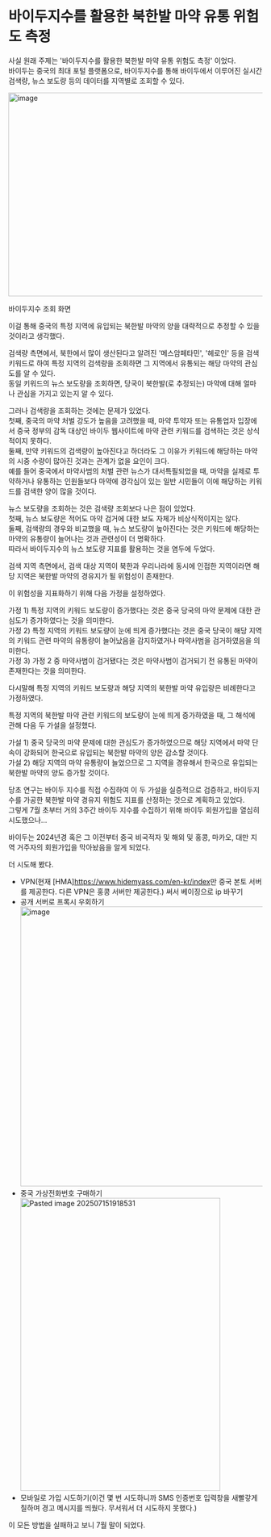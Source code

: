 # 바이두지수를 활용한 북한발 마약 유통 위험도 측정
사실 원래 주제는 '바이두지수를 활용한 북한발 마약 유통 위험도 측정' 이었다.  
바이두는 중국의 최대 포털 플랫폼으로, 바이두지수를 통해 바이두에서 이루어진 실시간 검색량, 뉴스 보도량 등의 데이터를 지역별로 조회할 수 있다.  

<img width="800" height="404" alt="image" src="https://github.com/user-attachments/assets/6033316b-36ac-4afe-9129-0fa47b3826ac" /><figcaption>바이두지수 조회 화면</figcaption>

이걸 통해 중국의 특정 지역에 유입되는 북한발 마약의 양을 대략적으로 추정할 수 있을 것이라고 생각했다.

검색량 측면에서, 북한에서 많이 생산된다고 알려진 '메스암페타민', '헤로인' 등을 검색 키워드로 하여 특정 지역의 검색량을 조회하면 그 지역에서 유통되는 해당 마약의 관심도를 알 수 있다.  
동일 키워드의 뉴스 보도량을 조회하면, 당국이 북한발(로 추정되는) 마약에 대해 얼마나 관심을 가지고 있는지 알 수 있다.  

그러나 검색량을 조회하는 것에는 문제가 있었다.  
첫째, 중국의 마약 처벌 강도가 높음을 고려했을 때, 마약 투약자 또는 유통업자 입장에서 중국 정부의 감독 대상인 바이두 웹사이트에 마약 관련 키워드를 검색하는 것은 상식적이지 못하다.  
둘째, 만약 키워드의 검색량이 높아진다고 하더라도 그 이유가 키워드에 해당하는 마약의 시중 수량이 많아진 것과는 관계가 없을 요인이 크다.  
예를 들어 중국에서 마약사범의 처벌 관련 뉴스가 대서특필되었을 때, 마약을 실제로 투약하거나 유통하는 인원들보다 마약에 경각심이 있는 일반 시민들이 이에 해당하는 키워드를 검색한 양이 많을 것이다.  

뉴스 보도량을 조회하는 것은 검색량 조회보다 나은 점이 있었다.  
첫째, 뉴스 보도량은 적어도 마약 검거에 대한 보도 자체가 비상식적이지는 않다.  
둘째, 검색량의 경우와 비교했을 때, 뉴스 보도량이 높아진다는 것은 키워드에 해당하는 마약의 유통량이 늘어나는 것과 관련성이 더 명확하다.  
따라서 바이두지수의 뉴스 보도량 지표를 활용하는 것을 염두에 두었다.

검색 지역 측면에서, 검색 대상 지역이 북한과 우리나라에 동시에 인접한 지역이라면 해당 지역은 북한발 마약의 경유지가 될 위험성이 존재한다.  

이 위험성을 지표화하기 위해 다음 가정을 설정하였다.

가정 1) 특정 지역의 키워드 보도량이 증가했다는 것은 중국 당국의 마약 문제에 대한 관심도가 증가하였다는 것을 의미한다.  
가정 2) 특정 지역의 키워드 보도량이 눈에 띄게 증가했다는 것은 중국 당국이 해당 지역의 키워드 관련 마약의 유통량이 늘어났음을 감지하였거나 마약사범을 검거하였음을 의미한다.  
가정 3) 가정 2 중 마약사범이 검거됐다는 것은 마약사범이 검거되기 전 유통된 마약이 존재한다는 것을 의미한다.  

다시말해 특정 지역의 키워드 보도량과 해당 지역의 북한발 마약 유입량은 비례한다고 가정하였다.

특정 지역의 북한발 마약 관련 키워드의 보도량이 눈에 띄게 증가하였을 때, 그 해석에 관해 다음 두 가설을 설정했다.  

가설 1) 중국 당국의 마약 문제에 대한 관심도가 증가하였으므로 해당 지역에서 마약 단속이 강화되어 한국으로 유입되는 북한발 마약의 양은 감소할 것이다.  
가설 2) 해당 지역의 마약 유통량이 늘었으므로 그 지역을 경유해서 한국으로 유입되는 북한발 마약의 양도 증가할 것이다.  

당초 연구는 바이두 지수를 직접 수집하여 이 두 가설을 실증적으로 검증하고, 바이두지수를 가공한 북한발 마약 경유지 위험도 지표를 산정하는 것으로 계획하고 있었다.  
그렇게 7월 초부터 거의 3주간 바이두 지수를 수집하기 위해 바이두 회원가입을 열심히 시도했으나...  

바이두는 2024년경 혹은 그 이전부터 중국 비국적자 및 해외 및 홍콩, 마카오, 대만 지역 거주자의 회원가입을 막아놨음을 알게 되었다.

더 시도해 봤다.
* VPN(현재 [HMA]<https://www.hidemyass.com/en-kr/index>만 중국 본토 서버를 제공한다. 다른 VPN은 홍콩 서버만 제공한다.) 써서 베이징으로 ip 바꾸기
* 공개 서버로 프록시 우회하기
  <img width="781" height="555" alt="image" src="https://github.com/user-attachments/assets/e77ee636-1ba4-487b-a23e-d6f48ea7ea68" />
* 중국 가상전화번호 구매하기
  <img width="396" height="581" alt="Pasted image 202507151918531" src="https://github.com/user-attachments/assets/7be6be14-744e-4679-89a6-e0ad264206be" />  
* 모바일로 가입 시도하기(이건 몇 번 시도하니까 SMS 인증번호 입력창을 새빨갛게 칠하며 경고 메시지를 띄웠다. 무서워서 더 시도하지 못했다.)  

이 모든 방법을 실패하고 보니 7월 말이 되었다.
